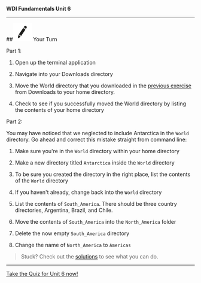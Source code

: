 **WDI Fundamentals Unit 6**

---

##![Your Turn](../assets/exercise.png) Your Turn

Part 1:

1. Open up the terminal application

2. Navigate into your Downloads directory

3. Move the World directory that you downloaded in the [previous exercise](07_exercise.md) from Downloads to your home directory.

4. Check to see if you successfully moved the World directory by listing the contents of your home directory

Part 2:

You may have noticed that we neglected to include Antarctica in the `World` directory. Go ahead and correct this mistake straight from command line:

1. Make sure you're in the `World` directory within your home directory

2. Make a new directory titled `Antarctica` inside the `World` directory

3. To be sure you created the directory in the right place, list the contents of the `World` directory

4. If you haven't already, change back into the `World` directory

5. List the contents of `South_America`. There should be three country directories, Argentina, Brazil, and Chile.

7. Move the contents of `South_America` into the `North_America` folder

8. Delete the now empty `South_America` directory

9. Change the name of `North_America` to `Americas`

> Stuck? Check out the [solutions](../exercise-solutions.md) to see what you can do.


---

[Take the Quiz for Unit 6 now!](13_quiz.md)
